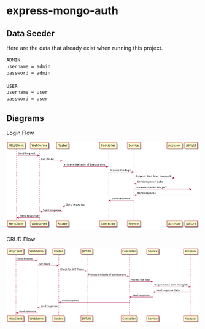 # express-mongo-auth

## Data Seeder

Here are the data that already exist when running this project.

```bash
ADMIN
username = admin
password = admin

USER
username = user
password = user
```

## Diagrams

Login Flow 

![Login Flow](/docs/login-flow.png)

CRUD Flow 

![CRUD Flow](/docs/crud-flow.png)

